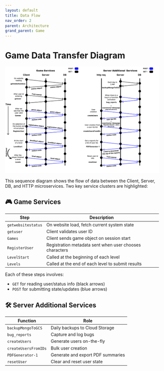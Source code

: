 ```yaml
---
layout: default
title: Data Flow
nav_order: 2
parent: Architecture
grand_parent: Game
---
```


# Game Data Transfer Diagram

![Co-Op Data Transfer](../../../assets/Co-Op%20data%20transfer.png)

This sequence diagram shows the flow of data between the Client, Server, DB, and HTTP microservices. Two key service clusters are highlighted:

## 🎮 Game Services

| Step               | Description                                             |
| ------------------ | ------------------------------------------------------- |
| `getwebsitestatus` | On website load, fetch current system state             |
| `getuser`          | Client validates user ID                                |
| `Games`            | Client sends game object on session start               |
| `RegisterUser`     | Registration metadata sent when user chooses characters |
| `LevelStart`       | Called at the beginning of each level                   |
| `Levels`           | Called at the end of each level to submit results       |

Each of these steps involves:

- `GET` for reading user/status info (black arrows)
- `POST` for submitting state/updates (blue arrows)

## 🛠️ Server Additional Services

| Function             | Role                              |
| -------------------- | --------------------------------- |
| `backupMongoToGCS`   | Daily backups to Cloud Storage    |
| `bug_reports`        | Capture and log bugs              |
| `createUsers`        | Generate users on-the-fly         |
| `createUsersFromIDs` | Bulk user creation                |
| `PDFGenerator-1`     | Generate and export PDF summaries |
| `resetUser`          | Clear and reset user state        |
